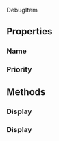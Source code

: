 <p class="title">DebugItem</p>

## Properties


### Name
<div><Declaration modifier="public string" content=" <span>&lt;span class=&quot;property&quot;&gt;Name&lt;/span&gt; { &lt;span class=&quot;method&quot;&gt;get&lt;/span&gt;; &lt;span class=&quot;method&quot;&gt;set&lt;/span&gt;; }</span>"></Declaration></div>

### Priority
<div><Declaration modifier="public int" content=" <span>&lt;span class=&quot;property&quot;&gt;Priority&lt;/span&gt; { &lt;span class=&quot;method&quot;&gt;get&lt;/span&gt;; &lt;span class=&quot;method&quot;&gt;set&lt;/span&gt;; }</span>"></Declaration></div>

## Methods

### Display

<div><Declaration modifier="public virtual void" content=" <span>&lt;span class=&quot;method&quot;&gt;Display&lt;/span&gt;(&lt;span class=&quot;param&quot;&gt;&lt;a href=&quot;https://docs.unity3d.com/6000.1/Documentation/ScriptReference/Component.html&quot; title=&quot;Component&quot; class=&quot;inherit-link&quot;&gt;Component&lt;/a&gt;&lt;/span&gt; component, &lt;span class=&quot;param&quot;&gt;&lt;a href=&quot;https://docs.unity3d.com/6000.1/Documentation/ScriptReference/UIElements.VisualElement.html&quot; title=&quot;VisualElement&quot; class=&quot;inherit-link&quot;&gt;VisualElement&lt;/a&gt;&lt;/span&gt; content)</span>"></Declaration></div>

### Display

<div><Declaration modifier="public virtual void" content=" <span>&lt;span class=&quot;method&quot;&gt;Display&lt;/span&gt;(&lt;span class=&quot;param&quot;&gt;&lt;a href=&quot;https://docs.unity3d.com/6000.1/Documentation/ScriptReference/GameObject.html&quot; title=&quot;GameObject&quot; class=&quot;inherit-link&quot;&gt;GameObject&lt;/a&gt;&lt;/span&gt; gameObject, &lt;span class=&quot;param&quot;&gt;&lt;a href=&quot;https://docs.unity3d.com/6000.1/Documentation/ScriptReference/UIElements.VisualElement.html&quot; title=&quot;VisualElement&quot; class=&quot;inherit-link&quot;&gt;VisualElement&lt;/a&gt;&lt;/span&gt; content)</span>"></Declaration></div>
